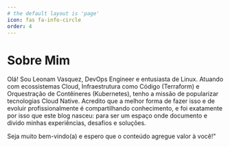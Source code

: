 ```yaml
---
# the default layout is 'page'
icon: fas fa-info-circle
order: 4
---
```


# Sobre Mim

Olá! Sou Leonam Vasquez, DevOps Engineer e entusiasta de Linux. Atuando com ecossistemas Cloud, Infraestrutura como Código (Terraform) e Orquestração de Contêineres (Kubernetes), tenho a missão de popularizar tecnologias Cloud Native. Acredito que a melhor forma de fazer isso e de evoluir profissionalmente é compartilhando conhecimento, e foi exatamente por isso que este blog nasceu: para ser um espaço onde documento e divido minhas experiências, desafios e soluções.

Seja muito bem-vindo(a) e espero que o conteúdo agregue valor à você!"

